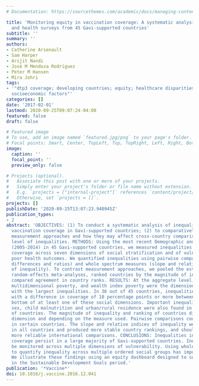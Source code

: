 ```yaml
---
# Documentation: https://sourcethemes.com/academic/docs/managing-content/

title: 'Monitoring equity in vaccination coverage: A systematic analysis of demographic
  and health surveys from 45 Gavi-supported countries'
subtitle: ''
summary: ''
authors:
- Catherine Arsenault
- Sam Harper
- Arijit Nandi
- José M Mendoza Rodrı́guez
- Peter M Hansen
- Mira Johri
tags:
- '"dtp3 coverage; developing countries; equity; healthcare disparities; mcv coverage;
  socioeconomic factors"'
categories: []
date: '2017-02-01'
lastmod: 2020-09-25T09:07:24-04:00
featured: false
draft: false

# Featured image
# To use, add an image named `featured.jpg/png` to your page's folder.
# Focal points: Smart, Center, TopLeft, Top, TopRight, Left, Right, BottomLeft, Bottom, BottomRight.
image:
  caption: ''
  focal_point: ''
  preview_only: false

# Projects (optional).
#   Associate this post with one or more of your projects.
#   Simply enter your project's folder or file name without extension.
#   E.g. `projects = ["internal-project"]` references `content/project/deep-learning/index.md`.
#   Otherwise, set `projects = []`.
projects: []
publishDate: '2020-09-25T13:07:23.940945Z'
publication_types:
- 2
abstract: 'OBJECTIVES: (1) To conduct a systematic analysis of inequalities in childhood
  vaccination coverage in Gavi-supported countries; (2) to comparatively assess alternative
  measurement approaches and how they may affect cross-country comparisons of the
  level of inequalities. METHODS: Using the most recent Demographic and Health Surveys
  (2005-2014) in 45 Gavi-supported countries, we measured inequalities in vaccination
  coverage across seven dimensions of social stratification and of vulnerability to
  poor health outcomes. We quantified inequalities using pairwise comparisons (risk
  differences and ratios) and whole spectrum measures (slope and relative indices
  of inequality). To contrast measurement approaches, we pooled the estimates using
  random-effects meta-analyses, ranked countries by the magnitude of inequality and
  compared agreement in country ranks. RESULTS: At the aggregate level, maternal education,
  multidimensional poverty, and wealth index poverty were the dimensions associated
  with the largest inequalities. In 36 out of 45 countries, inequalities were substantial,
  with a difference in coverage of 10 percentage points or more between the top and
  bottom of at least one of these social dimensions. Important inequalities by child
  sex, child malnutrition and urban/rural residence were also found in a smaller set
  of countries. The magnitude of inequality and ranking of countries differed across
  dimension and depending on the measure used. Pairwise comparisons could not be estimated
  in certain countries. The slope and relative indices of inequality were estimated
  in all countries and produced more stable country rankings, and should thus facilitate
  more reliable international comparisons. CONCLUSIONS: Inequalities in vaccination
  coverage persist in a large majority of Gavi-supported countries. Inequalities should
  be monitored across multiple dimensions of vulnerability. Using whole spectrum measures
  to quantify inequality across multiple ordered social groups has important advantages.
  We illustrate these findings using an equity dashboard designed to support decision-making
  in the Sustainable Development Goals period.'
publication: '*Vaccine*'
doi: 10.1016/j.vaccine.2016.12.041
---
```

